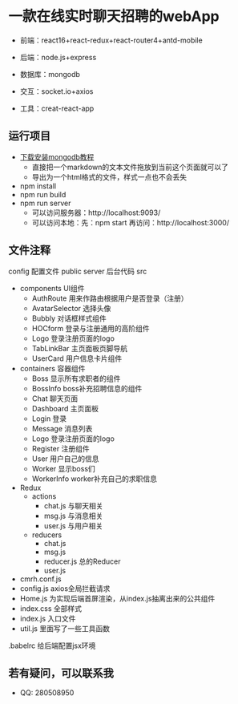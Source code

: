 # 一款在线实时聊天招聘的webApp
* 前端：react16+react-redux+react-router4+antd-mobile

* 后端：node.js+express
* 数据库：mongodb
* 交互：socket.io+axios
* 工具：creat-react-app

## 运行项目

* [下载安装mongodb教程](http://blog.csdn.net/qq_22063697/article/details/78069787?locationNum=9&fps=1)
    *  直接把一个markdown的文本文件拖放到当前这个页面就可以了
    *  导出为一个html格式的文件，样式一点也不会丢失
* npm install
* npm run build
* npm run server
    *  可以访问服务器：http://localhost:9093/
    *  可以访问本地：先：npm start   再访问：http://localhost:3000/

## 文件注释
config 配置文件
public 
server 后台代码
src
* components UI组件
    * AuthRoute 用来作路由根据用户是否登录（注册）
    * AvatarSelector 选择头像
    * Bubbly 对话框样式组件
    * HOCform 登录与注册通用的高阶组件
    * Logo 登录注册页面的logo
    * TabLinkBar 主页面板页脚导航
    * UserCard 用户信息卡片组件
* containers 容器组件
    * Boss 显示所有求职者的组件
    * BossInfo boss补充招聘信息的组件
    * Chat 聊天页面
    * Dashboard 主页面板
    * Login 登录
    * Message 消息列表
    * Logo 登录注册页面的logo
    * Register 注册组件
    * User 用户自己的信息
    * Worker 显示boss们
    * WorkerInfo worker补充自己的求职信息
* Redux 
    * actions
      * chat.js 与聊天相关
      * msg.js 与消息相关
      * user.js 与用户相关
    * reducers
      * chat.js
      * msg.js
      * reducer.js 总的Reducer
      * user.js
* cmrh.conf.js
* config.js axios全局拦截请求
* Home.js 为实现后端首屏渲染，从index.js抽离出来的公共组件
* index.css 全部样式
* index.js 入口文件
* util.js 里面写了一些工具函数

.babelrc 给后端配置jsx环境


## 若有疑问，可以联系我

* QQ: 280508950 

